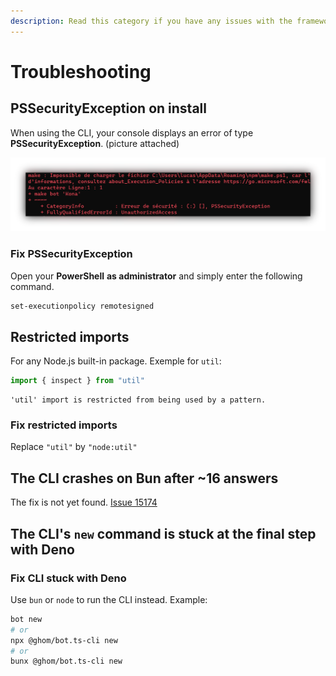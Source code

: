 ```yaml
---
description: Read this category if you have any issues with the framework or the CLI.
---
```


# Troubleshooting

## PSSecurityException on install

When using the CLI, your console displays an error of type **PSSecurityException**. (picture attached)

![](.gitbook/assets/troubleshooting.png)

### Fix PSSecurityException

Open your **PowerShell** **as administrator** and simply enter the following command.

```bash
set-executionpolicy remotesigned
```

## Restricted imports

For any Node.js built-in package. Exemple for `util`:

```typescript
import { inspect } from "util"
```

```
'util' import is restricted from being used by a pattern.
```

### Fix restricted imports

Replace `"util"` by `"node:util"`

## The CLI crashes on Bun after ~16 answers

The fix is not yet found. [Issue 15174](https://github.com/oven-sh/bun/issues/15174)

## The CLI's `new` command is stuck at the final step with Deno

### Fix CLI stuck with Deno

Use `bun` or `node` to run the CLI instead. Example:

```bash
bot new
# or
npx @ghom/bot.ts-cli new
# or
bunx @ghom/bot.ts-cli new
```
